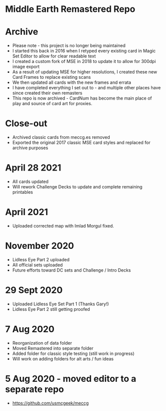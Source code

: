 # Middle Earth Remastered Repo

# Archive
 * Please note - this project is no longer being maintained
 * I started this back in 2016 when I retyped every existing card in Magic Set Editor to allow for clear readable text
 * I created a custom fork of MSE in 2018 to update it to allow for 300dpi image export
 * As a result of updating MSE for higher resolutions, I created these new Card Frames to replace existing scans
 * We then updated all cards with the new frames and errata
 * I have completed everything I set out to - and multiple other places have since created their own remasters
 * This repo is now archived - CardNum has become the main place of play and source of card art for proxies.

# Close-out
 * Archived classic cards from meccg.es removed
 * Exported the original 2017 classic MSE card styles and replaced for archive purposes

# April 28 2021
 * All cards updated
 * Will rework Challenge Decks to update and complete remaining printables

# April 2021
 * Uploaded corrected map with Imlad Morgul fixed.

# November 2020
 * Lidless Eye Part 2 uploaded
 * All official sets uploaded
 * Future efforts toward DC sets and Challenge / Intro Decks

# 29 Sept 2020
 * Uploaded Lidless Eye Set Part 1 (Thanks Gary!)
 * Lidless Eye Part 2 still getting proofed

# 7 Aug 2020
 * Reorganization of data folder
 * Moved Remastered into separate folder
 * Added folder for classic style testing (still work in progress)
 * Will work on adding folders for alt arts / fun ideas

# 5 Aug 2020 - moved editor to a separate repo
 * https://github.com/usmcgeek/meccg